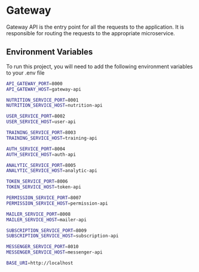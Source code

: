 # Gateway

Gateway API is the entry point for all the requests to the application. It is responsible for routing the requests to the appropriate microservice.

## Environment Variables

To run this project, you will need to add the following environment variables to your .env file

```bash
API_GATEWAY_PORT=8000
API_GATEWAY_HOST=gateway-api

NUTRITION_SERVICE_PORT=8001
NUTRITION_SERVICE_HOST=nutrition-api

USER_SERVICE_PORT=8002
USER_SERVICE_HOST=user-api

TRAINING_SERVICE_PORT=8003
TRAINING_SERVICE_HOST=training-api

AUTH_SERVICE_PORT=8004
AUTH_SERVICE_HOST=auth-api

ANALYTIC_SERVICE_PORT=8005
ANALYTIC_SERVICE_HOST=analytic-api

TOKEN_SERVICE_PORT=8006
TOKEN_SERVICE_HOST=token-api

PERMISSION_SERVICE_PORT=8007
PERMISSION_SERVICE_HOST=permission-api

MAILER_SERVICE_PORT=8008
MAILER_SERVICE_HOST=mailer-api

SUBSCRIPTION_SERVICE_PORT=8009
SUBSCRIPTION_SERVICE_HOST=subscription-api

MESSENGER_SERVICE_PORT=8010
MESSENGER_SERVICE_HOST=messenger-api

BASE_URI=http://localhost
```